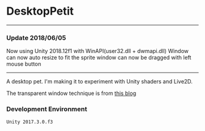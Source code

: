 # DesktopPetit
---

### Update 2018/06/05

Now using Unity 2018.12f1 with WinAPI(user32.dll + dwmapi.dll)
Window can now auto resize to fit the sprite
window can now be dragged with left mouse button

---
A desktop pet. I'm making it to experiment with Unity shaders and Live2D. 

The transparent window technique is from [this blog](https://alastaira.wordpress.com/2015/06/15/creating-windowless-unity-applications/)


### Development Environment

    Unity 2017.3.0.f3